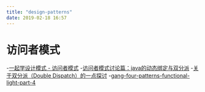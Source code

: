 ```yaml
---
title: "design-patterns"
date: 2019-02-18 16:57
---
```


# 访问者模式

-[一起学设计模式 - 访问者模式](https://segmentfault.com/a/1190000012495957)
-[访问者模式讨论篇：java的动态绑定与双分派](https://blog.csdn.net/zhengzhb/article/details/7496949)
-[关于双分派（Double Dispatch）的一点探讨](https://blog.csdn.net/victor_8509/article/details/708837)
-[gang-four-patterns-functional-light-part-4](https://www.voxxed.com/2016/05/gang-four-patterns-functional-light-part-4/)